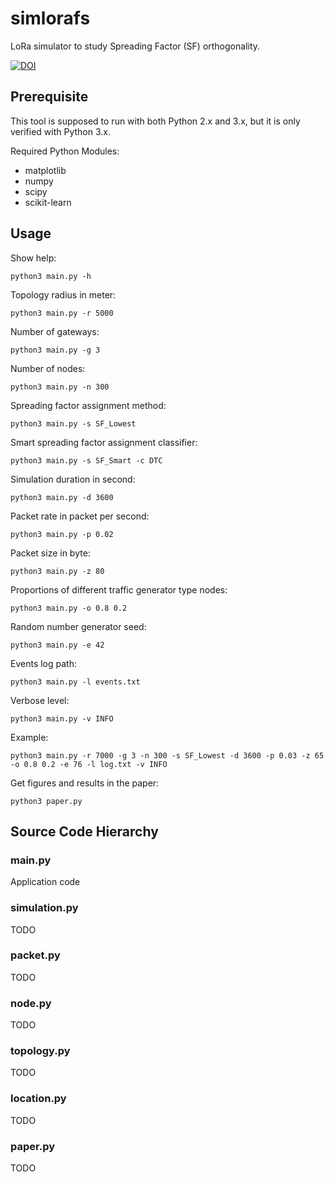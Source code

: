 # simlorafs
LoRa simulator to study Spreading Factor (SF) orthogonality.

[![DOI](https://zenodo.org/badge/DOI/10.5281/zenodo.2579366.svg)](https://doi.org/10.5281/zenodo.2579366)

## Prerequisite
This tool is supposed to run with both Python 2.x and 3.x, but it is only verified with Python 3.x.

Required Python Modules:
* matplotlib
* numpy
* scipy
* scikit-learn

## Usage
Show help:
```
python3 main.py -h
```

Topology radius in meter:
```
python3 main.py -r 5000
```

Number of gateways:
```
python3 main.py -g 3
```

Number of nodes:
```
python3 main.py -n 300
```

Spreading factor assignment method:
```
python3 main.py -s SF_Lowest
```

Smart spreading factor assignment classifier:
```
python3 main.py -s SF_Smart -c DTC
```

Simulation duration in second:
```
python3 main.py -d 3600
```

Packet rate in packet per second:
```
python3 main.py -p 0.02
```

Packet size in byte:
```
python3 main.py -z 80
```

Proportions of different traffic generator type nodes:
```
python3 main.py -o 0.8 0.2
```

Random number generator seed:
```
python3 main.py -e 42
```

Events log path:
```
python3 main.py -l events.txt
```

Verbose level:
```
python3 main.py -v INFO
```

Example:
```
python3 main.py -r 7000 -g 3 -n 300 -s SF_Lowest -d 3600 -p 0.03 -z 65 -o 0.8 0.2 -e 76 -l log.txt -v INFO
```

Get figures and results in the paper:
```
python3 paper.py
```

## Source Code Hierarchy
### main.py
Application code

### simulation.py
TODO

### packet.py
TODO

### node.py
TODO

### topology.py
TODO

### location.py
TODO

### paper.py
TODO